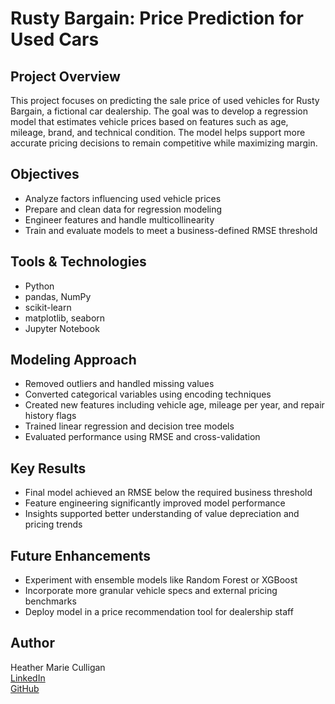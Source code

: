 # Rusty Bargain: Price Prediction for Used Cars

## Project Overview

This project focuses on predicting the sale price of used vehicles for Rusty Bargain, a fictional car dealership. The goal was to develop a regression model that estimates vehicle prices based on features such as age, mileage, brand, and technical condition. The model helps support more accurate pricing decisions to remain competitive while maximizing margin.

## Objectives

- Analyze factors influencing used vehicle prices  
- Prepare and clean data for regression modeling  
- Engineer features and handle multicollinearity  
- Train and evaluate models to meet a business-defined RMSE threshold

## Tools & Technologies

- Python  
- pandas, NumPy  
- scikit-learn  
- matplotlib, seaborn  
- Jupyter Notebook  

## Modeling Approach

- Removed outliers and handled missing values  
- Converted categorical variables using encoding techniques  
- Created new features including vehicle age, mileage per year, and repair history flags  
- Trained linear regression and decision tree models  
- Evaluated performance using RMSE and cross-validation

## Key Results

- Final model achieved an RMSE below the required business threshold  
- Feature engineering significantly improved model performance  
- Insights supported better understanding of value depreciation and pricing trends

## Future Enhancements

- Experiment with ensemble models like Random Forest or XGBoost  
- Incorporate more granular vehicle specs and external pricing benchmarks  
- Deploy model in a price recommendation tool for dealership staff

## Author

Heather Marie Culligan  
[LinkedIn](https://linkedin.com/in/hmc2025)  
[GitHub](https://github.com/hmc9898)
